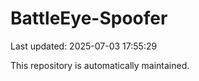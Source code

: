 # BattleEye-Spoofer

Last updated: 2025-07-03 17:55:29

This repository is automatically maintained.
